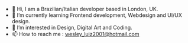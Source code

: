 - 👋 Hi, I am a Brazilian/Italian developer based in London, UK.
- 🌱 I’m currently learning Frontend development, Webdesign and UI/UX design.
- 👀 I’m interested in Design, Digital Art and Coding. 
- 📫 How to reach me : wesley_luiz2001@hotmail.com

<!---
WesleyLuiz21/WesleyLuiz21 is a ✨ special ✨ repository because its `README.md` (this file) appears on your GitHub profile.
You can click the Preview link to take a look at your changes.
--->
